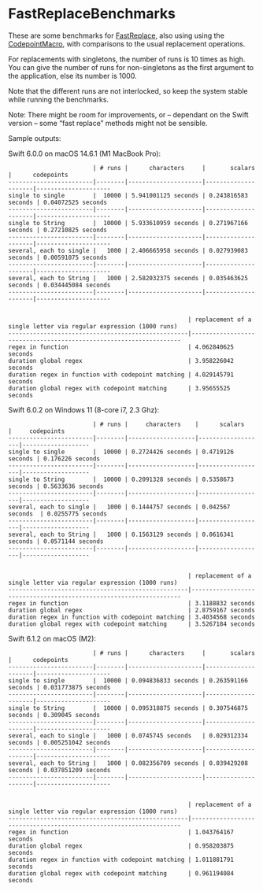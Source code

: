 # FastReplaceBenchmarks

These are some benchmarks for [FastReplace](https://github.com/stefanspringer1/FastReplace), also using using the [CodepointMacro](https://github.com/stefanspringer1/CodepointMacro), with comparisons to the usual replacement operations.

For replacements with singletons, the number of runs is 10 times as high. You can give the number of runs for non-singletons as the first argument to the application, else its number is 1000.

Note that the different runs are not interlocked, so keep the system stable while running the benchmarks.

Note: There might be room for improvements, or – dependant on the Swift version – some “fast replace” methods might not be sensible.

Sample outputs:

Swift 6.0.0 on macOS 14.6.1 (M1 MacBook Pro):

```text
                        | # runs |      characters     |       scalars       |      codepoints    
------------------------|--------|---------------------|---------------------|---------------------
single to single        |  10000 | 5.941001125 seconds | 0.243816583 seconds | 0.04072525 seconds 
------------------------|--------|---------------------|---------------------|---------------------
single to String        |  10000 | 5.933610959 seconds | 0.271967166 seconds | 0.27210825 seconds 
------------------------|--------|---------------------|---------------------|---------------------
several, each to single |   1000 | 2.406665958 seconds | 0.027939083 seconds | 0.00591075 seconds 
------------------------|--------|---------------------|---------------------|---------------------
several, each to String |   1000 | 2.582032375 seconds | 0.035463625 seconds | 0.034445084 seconds
------------------------|--------|---------------------|---------------------|---------------------


                                                   | replacement of a single letter via regular expression (1000 runs)
---------------------------------------------------|-------------------------------------------------------------------
regex in function                                  | 4.062840625 seconds
duration global regex                              | 3.958226042 seconds
duration regex in function with codepoint matching | 4.029145791 seconds
duration global regex with codepoint matching      | 3.95655525 seconds
```

Swift 6.0.2 on Windows 11 (8-core i7, 2.3 Ghz):

```text
                        | # runs |     characters    |      scalars      |     codepoints
------------------------|--------|-------------------|-------------------|-------------------
single to single        |  10000 | 0.2724426 seconds | 0.4719126 seconds | 0.176226 seconds
------------------------|--------|-------------------|-------------------|-------------------
single to String        |  10000 | 0.2091328 seconds | 0.5358673 seconds | 0.5633636 seconds
------------------------|--------|-------------------|-------------------|-------------------
several, each to single |   1000 | 0.1444757 seconds | 0.042567 seconds  | 0.0255775 seconds
------------------------|--------|-------------------|-------------------|-------------------
several, each to String |   1000 | 0.1563129 seconds | 0.0616341 seconds | 0.0571144 seconds
------------------------|--------|-------------------|-------------------|-------------------


                                                   | replacement of a single letter via regular expression (1000 runs)
---------------------------------------------------|-------------------------------------------------------------------
regex in function                                  | 3.1188832 seconds
duration global regex                              | 2.8759167 seconds
duration regex in function with codepoint matching | 3.4034568 seconds
duration global regex with codepoint matching      | 3.5267184 seconds
```

Swift 6.1.2 on macOS (M2):

```text
                        | # runs |      characters     |       scalars       |      codepoints    
------------------------|--------|---------------------|---------------------|---------------------
single to single        |  10000 | 0.094836833 seconds | 0.263591166 seconds | 0.031773875 seconds
------------------------|--------|---------------------|---------------------|---------------------
single to String        |  10000 | 0.095318875 seconds | 0.307546875 seconds | 0.309045 seconds   
------------------------|--------|---------------------|---------------------|---------------------
several, each to single |   1000 | 0.0745745 seconds   | 0.029312334 seconds | 0.005251042 seconds
------------------------|--------|---------------------|---------------------|---------------------
several, each to String |   1000 | 0.082356709 seconds | 0.039429208 seconds | 0.037851209 seconds
------------------------|--------|---------------------|---------------------|---------------------


                                                   | replacement of a single letter via regular expression (1000 runs)
---------------------------------------------------|-------------------------------------------------------------------
regex in function                                  | 1.043764167 seconds
duration global regex                              | 0.958203875 seconds
duration regex in function with codepoint matching | 1.011881791 seconds
duration global regex with codepoint matching      | 0.961194084 seconds
```
